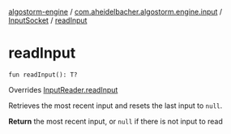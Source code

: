 [algostorm-engine](../../index.md) / [com.aheidelbacher.algostorm.engine.input](../index.md) / [InputSocket](index.md) / [readInput](.)

# readInput

`fun readInput(): T?`

Overrides [InputReader.readInput](../-input-reader/read-input.md)

Retrieves the most recent input and resets the last input to `null`.

**Return**
the most recent input, or `null` if there is not input to read

